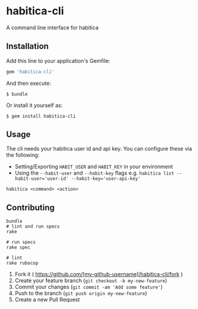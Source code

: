 # habitica-cli

A command line interface for habitica

## Installation

Add this line to your application's Gemfile:

```ruby
gem 'habitica-cli'
```

And then execute:

    $ bundle

Or install it yourself as:

    $ gem install habitica-cli

## Usage

The cli needs your habitica user id and api key. You can configure these via the following:

- Setting/Exporting `HABIT_USER` and `HABIT_KEY` in your environment
- Using the `--habit-user` and `--habit-key` flags e.g. `habitica list --habit-user='user-id' --habit-key='user-api-key'`

```shell
habitica <command> <action>
```

## Contributing

```
bundle
# lint and run specs
rake

# run specs
rake spec

# lint
rake rubocop
```

1. Fork it ( https://github.com/[my-github-username]/habitica-cli/fork )
2. Create your feature branch (`git checkout -b my-new-feature`)
3. Commit your changes (`git commit -am 'Add some feature'`)
4. Push to the branch (`git push origin my-new-feature`)
5. Create a new Pull Request
